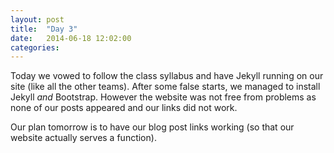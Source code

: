 ```yaml
---
layout: post
title:  "Day 3"
date:   2014-06-18 12:02:00
categories:
---
```


Today we vowed to follow the class syllabus and have Jekyll running on our site (like all the other teams). After some false starts, we managed to install Jekyll *and* Bootstrap. However the website was not free from problems as none of our posts appeared and our links did not work.

Our plan tomorrow is to have our blog post links working (so that our website actually serves a function).


